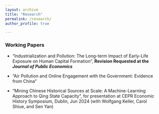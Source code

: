 ```yaml
---
layout: archive
title: "Research"
permalink: /research/
author_profile: true

---
```



### Working Papers

* “Industrialization and Pollution: The Long-term Impact of Early-Life Exposure on Human Capital Formation”, **Revision Requested at the *Journal of Public Economics*** 

* “Air Pollution and Online Engagement with the Government: Evidence from China”

* “Mining Chinese Historical Sources at Scale: A Machine-Learning Approach to Qing State Capacity”, for presentation at CEPR Economic History Symposium, Dublin, Jun 2024 (with Wolfgang Keller, Carol Shiue, and Sen Yan)



